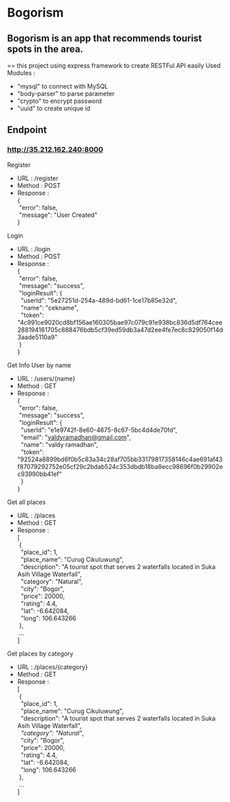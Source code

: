 # Bogorism
## Bogorism is an app that recommends tourist spots in the area.
==
this project using express framework to create RESTFul API easily
Used Modules :
- "mysql" to connect with MySQL 
- "body-parser" to parse parameter
- "crypto" to encrypt password
- "uuid" to create unique id

## Endpoint
### http://35.212.162.240:8000

Register
- URL : /register
- Method : POST
- Response : <br>
{<br>
&nbsp;"error": false,<br>
&nbsp;"message": "User Created"<br>
 }<br>

Login
- URL : /login
- Method : POST
- Response : <br>
{<br>
&nbsp;"error": false,<br>
&nbsp;"message": "success",<br>
&nbsp;"loginResult": {<br>
&nbsp;&nbsp;"userId": "5e27251d-254a-489d-bd61-1ce17b85e32d",<br>
&nbsp;&nbsp;"name": "cekname",<br>
&nbsp;&nbsp;"token": "4c991ce9020cd8bf156ae160305bae97c079c91e938bc836d5df764cee288194161705c888476bdb5cf39ed59db3a47d2ee4fe7ec8c829050f14d3aade5110a9"<br>
&nbsp;}<br>
}<br>

Get Info User by name
- URL : /users/{name}
- Method : GET
- Response :<br>
{<br>
 &nbsp;"error": false,<br>
&nbsp;"message": "success",<br>
&nbsp;"loginResult": {<br>
&nbsp;&nbsp;"userId": "e1e9742f-8e60-4675-8c67-5bc4d4de70fd",<br>
&nbsp;&nbsp;"email": "valdyramadhan@gmail.com",<br>
&nbsp;&nbsp;"name": "valdy ramadhan",<br>
&nbsp;&nbsp;"token": "92524a8899bd6f0b5c83a34c28af705bb33179817358146c4ae691af43f87079292752e05cf29c2bdab524c353dbdb18ba8ecc98696f0b29902ec93990bb41ef"<br>
&nbsp;&nbsp;}<br>
}<br>

Get all places
- URL : /places
- Method : GET
- Response : <br>
[<br>
&nbsp;{<br>
&nbsp;&nbsp;"place_id": 1,<br>
&nbsp;&nbsp;"place_name": "Curug Cikuluwung",<br>
&nbsp;&nbsp;"description": "A tourist spot that serves 2 waterfalls located in Suka Asih Village Waterfall",<br>
&nbsp;&nbsp;"category": "Natural",<br>
&nbsp;&nbsp;"city": "Bogor",<br>
&nbsp;&nbsp;"price": 20000,<br>
&nbsp;&nbsp;"rating": 4.4,<br>
&nbsp;&nbsp;"lat": -6.642084,<br>
&nbsp;&nbsp;"long": 106.643266<br>
&nbsp;},<br>
&nbsp;...<br>
]<br>

Get places by category
- URL : /places/{category}
- Method : GET
- Response : <br>
[<br>
&nbsp;{<br>
&nbsp;&nbsp;"place_id": 1,<br>
&nbsp;&nbsp;"place_name": "Curug Cikuluwung",<br>
&nbsp;&nbsp;"description": "A tourist spot that serves 2 waterfalls located in Suka Asih Village Waterfall",<br>
&nbsp;&nbsp;*"category": "Natural"*,<br>
&nbsp;&nbsp;"city": "Bogor",<br>
&nbsp;&nbsp;"price": 20000,<br>
&nbsp;&nbsp;"rating": 4.4,<br>
&nbsp;&nbsp;"lat": -6.642084,<br>
&nbsp;&nbsp;"long": 106.643266<br>
&nbsp;},<br>
&nbsp;...<br>
]<br>